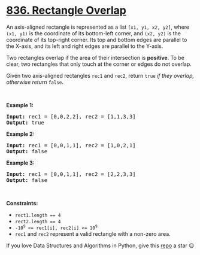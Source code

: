 # [836. Rectangle Overlap][title]

<p>An axis-aligned rectangle is represented as a list <code>[x1, y1, x2, y2]</code>, where <code>(x1, y1)</code> is the coordinate of its bottom-left corner, and <code>(x2, y2)</code> is the coordinate of its top-right corner. Its top and bottom edges are parallel to the X-axis, and its left and right edges are parallel to the Y-axis.</p>
<p>Two rectangles overlap if the area of their intersection is <strong>positive</strong>. To be clear, two rectangles that only touch at the corner or edges do not overlap.</p>
<p>Given two axis-aligned rectangles <code>rec1</code> and <code>rec2</code>, return <code>true</code><em> if they overlap, otherwise return </em><code>false</code>.</p>
<p> </p>
<p><strong>Example 1:</strong></p>
<pre><strong>Input:</strong> rec1 = [0,0,2,2], rec2 = [1,1,3,3]
<strong>Output:</strong> true
</pre><p><strong>Example 2:</strong></p>
<pre><strong>Input:</strong> rec1 = [0,0,1,1], rec2 = [1,0,2,1]
<strong>Output:</strong> false
</pre><p><strong>Example 3:</strong></p>
<pre><strong>Input:</strong> rec1 = [0,0,1,1], rec2 = [2,2,3,3]
<strong>Output:</strong> false
</pre>
<p> </p>
<p><strong>Constraints:</strong></p>
<ul>
<li><code>rect1.length == 4</code></li>
<li><code>rect2.length == 4</code></li>
<li><code>-10<sup>9</sup> &lt;= rec1[i], rec2[i] &lt;= 10<sup>9</sup></code></li>
<li><code>rec1</code> and <code>rec2</code> represent a valid rectangle with a non-zero area.</li>
</ul>


If you love Data Structures and Algorithms in Python, give this [repo][me] a star :wink:

[title]: https://leetcode.com/problems/rectangle-overlap
[me]: https://github.com/bumblebee211196/awesome-python-leetcode